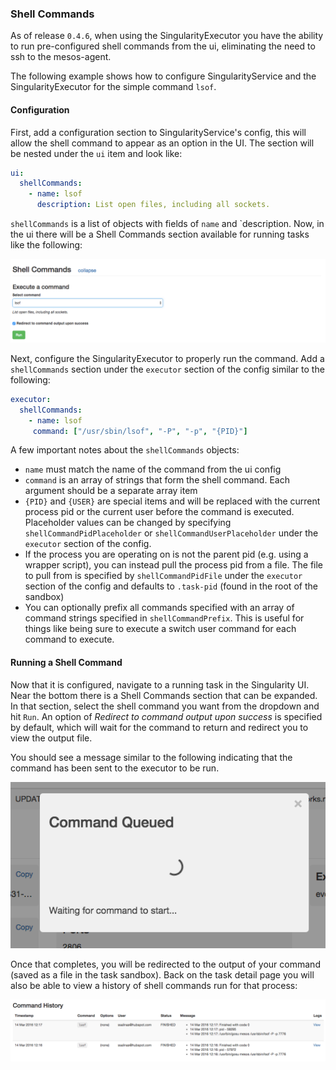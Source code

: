 ### Shell Commands

As of release `0.4.6`, when using the SingularityExecutor you have the ability to run pre-configured shell commands from the ui, eliminating the need to ssh to the mesos-agent.

The following example shows how to configure SingularityService and the SingularityExecutor for the simple command `lsof`.


#### Configuration

First, add a configuration section to SingularityService's config, this will allow the shell command to appear as an option in the UI. The section will be nested under the `ui` item and look like:

```yaml
ui:
  shellCommands:
    - name: lsof
      description: List open files, including all sockets.
```

`shellCommands` is a list of objects with fields of `name` and `description. Now, in the ui there will be a Shell Commands section available for running tasks like the following:

![Shell Commands in UI](../images/singularity_ui_shell_commands.png)


Next, configure the SingularityExecutor to properly run the command. Add a `shellCommands` section under the `executor` section of the config similar to the following:

```yaml
executor:
  shellCommands:
    - name: lsof
     command: ["/usr/sbin/lsof", "-P", "-p", "{PID}"]
```

A few important notes about the `shellCommands` objects:
 - `name` must match the name of the command from the ui config
 - `command` is an array of strings that form the shell command. Each argument should be a separate array item
 - `{PID}` and `{USER}` are special items and will be replaced with the current process pid or the current user before the command is executed. Placeholder values can be changed by specifying `shellCommandPidPlaceholder` or `shellCommandUserPlaceholder` under the `executor` section of the config.
 - If the process you are operating on is not the parent pid (e.g. using a wrapper script), you can instead pull the process pid from a file. The file to pull from is specified by `shellCommandPidFile` under the `executor` section of the config and defaults to `.task-pid` (found in the root of the sandbox)
 - You can optionally prefix all commands specified with an array of command strings specified in `shellCommandPrefix`. This is useful for things like being sure to execute a switch user command for each command to execute.

 #### Running a Shell Command

 Now that it is configured, navigate to a running task in the Singularity UI. Near the bottom there is a Shell Commands section that can be expanded. In that section, select the shell command you want from the dropdown and hit `Run`. An option of *Redirect to command output upon success* is specified by default, which will wait for the command to return and redirect you to view the output file.

You should see a message similar to the following indicating that the command has been sent to the executor to be run.

![Command Queued](../images/singularity_ui_command_queued.png)

Once that completes, you will be redirected to the output of your command (saved as a file in the task sandbox). Back on the task detail page you will also be able to view a history of shell commands run for that process:

![Command History](../images/singularity_ui_command_history.png)
